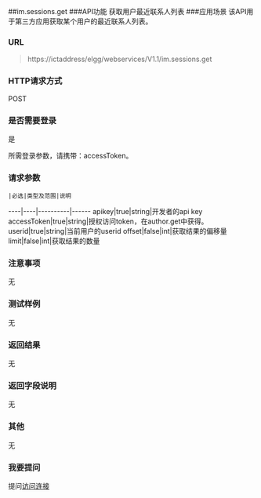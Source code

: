 ##im.sessions.get
###API功能
获取用户最近联系人列表
###应用场景
该API用于第三方应用获取某个用户的最近联系人列表。
### URL
>
>https://ictaddress/elgg/webservices/V1.1/im.sessions.get
>

### HTTP请求方式
POST
### 是否需要登录
是

所需登录参数，请携带：accessToken。

### 请求参数
    |必选|类型及范围|说明
----|----|----------|------
apikey|true|string|开发者的api key
accessToken|true|string|授权访问token，在author.get中获得。
userid|true|string|当前用户的userid
offset|false|int|获取结果的偏移量
limit|false|int|获取结果的数量
### 注意事项
无
### 测试样例
无
### 返回结果
无
### 返回字段说明
无
### 其他
无
### 我要提问
提问[访问连接](http://www.sipsys.com)

